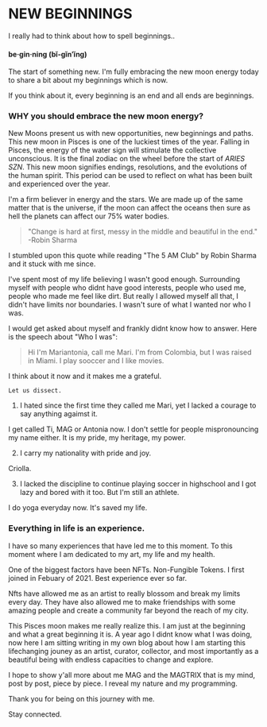 # NEW BEGINNINGS

I really had to think about how to spell beginnings..
#### be·gin·ning  (bĭ-gĭn′ĭng)

The start of something new. I'm fully embracing the new moon energy today to share a bit about my beginnings which is now.

If you think about it, every beginning is an end and all ends are beginnings.

### WHY you should embrace the new moon energy?

New Moons present us with new opportunities, new beginnings and paths.
This new moon in Pisces is one of the luckiest times of the year. Falling in Pisces, the energy of the water sign will stimulate the collective unconscious. It is the final zodiac on the wheel before the start of *ARIES SZN*. This new moon signifies endings, resolutions, and the evolutions of the human spirit. This period can be used to reflect on what has been built and experienced over the year. 

I'm a firm believer in energy and the stars. We are made up of the same matter that is the universe, if the moon can affect the oceans then sure as hell the planets can affect our 75% water bodies.

>"Change is hard at first, messy in the middle and beautiful in the end." -Robin Sharma

I stumbled upon this quote while reading "The 5 AM Club" by Robin Sharma and it stuck with me since. 

I've spent most of my life believing I wasn't good enough. Surrounding myself with people who didnt have good interests, people who used me, people who made me feel like dirt. But really I allowed myself all that, I didn't have limits nor boundaries. I wasn't sure of what I wanted nor who I was.

I would get asked about myself and frankly didnt know how to answer. 
Here is the speech about "Who I was": 
>Hi I'm Mariantonia, call me Mari. I'm from Colombia, but I was raised in Miami. I play sooccer and I like movies.

I think about it now and it makes me a grateful. 

`Let us dissect.`

1. I hated since the first time they called me Mari, yet I lacked a courage to say anything agaimst it. 

I get called Ti, MAG or Antonia now. I don't settle for people mispronouncing my name either. It is my pride, my heritage, my power.

2. I carry my nationality with pride and joy.

Criolla. 
 
3. I lacked the discipline to continue playing soccer in highschool and I got lazy and bored with it too. But I'm still an athlete.

I do yoga everyday now. It's saved my life.

### Everything in life is an experience.

I have so many experiences that have led me to this moment. To this moment where I am dedicated to my art, my life and my health.

One of the biggest factors have been NFTs. Non-Fungible Tokens. I first joined in Febuary of 2021. Best experience ever so far. 

Nfts have allowed me as an artist to really blossom and break my limits every day. They have also allowed me to make friendships with some amazing people and create a community far beyond the reach of my city. 

This Pisces moon makes me really realize this. I am just at the beginning and what a great beginning it is. A year ago I didnt know what I was doing, now here I am sitting writing in my own blog about how I am starting this lifechanging jouney as an artist, curator, collector, and most importantly as a beautiful being with endless capacities to change and explore.

I hope to show y'all more about me MAG and the MAGTRIX that is my mind, post by post, piece by piece. I reveal my nature and my programming. 

Thank you for being on this journey with me.

Stay connected.
